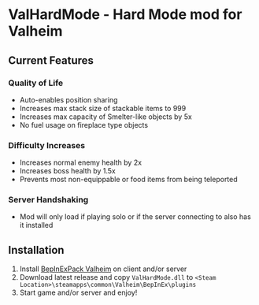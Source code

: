 # ValHardMode - Hard Mode mod for Valheim

## Current Features

### Quality of Life
* Auto-enables position sharing
* Increases max stack size of stackable items to 999
* Increases max capacity of Smelter-like objects by 5x
* No fuel usage on fireplace type objects

### Difficulty Increases
* Increases normal enemy health by 2x
* Increases boss health by 1.5x
* Prevents most non-equippable or food items from being teleported

### Server Handshaking
* Mod will only load if playing solo or if the server connecting to also has it installed


## Installation

1. Install [BepInExPack Valheim](https://valheim.thunderstore.io/package/denikson/BepInExPack_Valheim/) on client and/or server
2. Download latest release and copy `ValHardMode.dll` to `<Steam Location>\steamapps\common\Valheim\BepInEx\plugins`
3. Start game and/or server and enjoy!